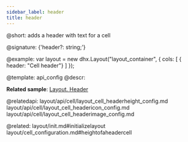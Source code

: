 ```yaml
---
sidebar_label: header
title: header
---          
```


@short: adds a header with text for a cell

@signature: {'header?: string;'}

@example: 
var layout = new dhx.Layout("layout_container", {
    cols: [
      { header: "Cell header"}
    ]
});


@template:	api_config
@descr: 

**Related sample**: [Layout. Header](https://snippet.dhtmlx.com/bxqnzesl)

@relatedapi: 
layout/api/cell/layout_cell_headerheight_config.md
layout/api/cell/layout_cell_headericon_config.md
layout/api/cell/layout_cell_headerimage_config.md

@related: layout/init.md#initializelayout
layout/cell_configuration.md#heightofaheadercell